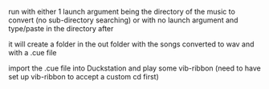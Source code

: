 run with either 1 launch argument being the directory of the music to convert (no sub-directory searching)
or with no launch argument and type/paste in the directory after

it will create a folder in the out folder with the songs converted to wav and with a .cue file

import the .cue file into Duckstation and play some vib-ribbon (need to have set up vib-ribbon to accept a custom cd first)
